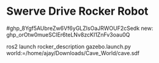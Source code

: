 # Swerve Drive Rocker Robot

#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
new:
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

ros2 launch rocker_description gazebo.launch.py world:=/home/ajay/Downloads/Cave_World/cave.sdf

